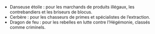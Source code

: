 - Danseuse étoile : pour les marchands de produits illégaux, les contrebandiers
et les briseurs de blocus.
- Cerbère : pour les chasseurs de primes et spécialistes de l’extraction.
- Dragon de feu : pour les rebelles en lutte contre l’Hégémonie, classés comme
criminels.